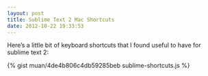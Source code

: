 ```yaml
---
layout: post
title: Sublime Text 2 Mac Shortcuts
date: 2012-10-22 19:33:53
---
```


Here’s a little bit of keyboard shortcuts that I found useful to have for sublime text 2:

{% gist muan/4de4b806c4db59285beb sublime-shortcuts.js %}